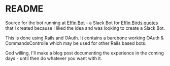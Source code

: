 # README

Source for the bot running at [Effin Bot](www.effinbot.com) - a Slack Bot for [Effin Birds quotes](https://twitter.com/EffinBirds) that I created because I liked the idea and was looking to create a Slack Bot.

This is done using Rails and OAuth. It contains a barebone working OAuth & CommandsControlle which may be used for other Rails based bots.

God willing, I'll make a blog post documenting the experience in the coming days - until then do whatever you want with it.